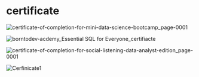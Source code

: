 # certificate

![certificate-of-completion-for-mini-data-science-bootcamp_page-0001](https://github.com/slowhandc1ap/certificate/assets/120072774/827f5049-a63c-441f-8a4e-53dcd0232801)


![borntodev-acdemy_Essential SQL for Everyone_certifiacte](https://github.com/slowhandc1ap/certificate/assets/120072774/a8ba9e67-352a-4c55-a9de-b3387e6b2fa0)


![certificate-of-completion-for-social-listening-data-analyst-edition_page-0001](https://github.com/slowhandc1ap/certificate/assets/120072774/744287f9-1330-4cfa-8e66-59f85411f7c2)


![Cerfinicate1](https://github.com/slowhandc1ap/certificate/assets/120072774/aed080bb-f063-482d-a674-d3813cda9775)
